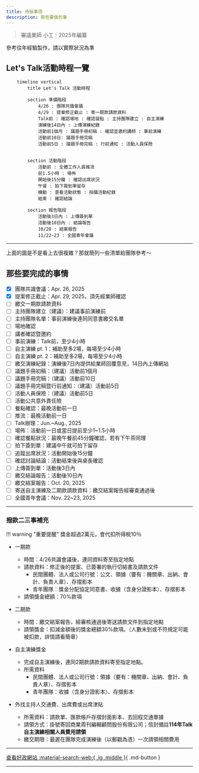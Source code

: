 ```yaml
---
title: 待辦事項
description: 那些要做的事
---
```


> 審議業師 小工｜2025年編纂

參考往年經驗製作，請以實際狀況為準

## Let's Talk活動時程一覽

```mermaid
	timeline vertical
    	title Let's Talk 活動時程

    	section 準備階段
        	4/26 : 團隊共識會議
        	4/29 : 提案修正截止 : 寄一期款請款資料
        	Talk前 : 確認場地 : 確認餐點 : 主持團隊建立 : 自主演練
        	演練後14日內 : 上傳演練紀錄
        	活動前1個月 : 議題手冊初稿 : 確認並邀約講師 : 事前演練 
        	活動前10日: 議題手冊完稿
        	活動前5日 : 議題手冊完稿 : 行前通知 : 活動人員保險
        	
        
    	section 活動階段
        	活動前 : 全體工作人員推流
        	前1.5小時 : 場佈
        	開始後15分鐘 : 確認出席狀況
        	午餐 : 拍下簽到單留存
        	機動 : 查看活動狀態 : 拍攝活動紀錄
        	結束 : 確認結論

    	section 報告階段
    	    活動後3日內 : 上傳簽到單
        	活動後10日內 : 結論報告
        	10/20 : 結案報告
        	11/22~23 : 全國青年會議
```

---

上面的圖是不是看上去很複雜？那就簡列一些清單給團隊參考～

## 那些要完成的事情

- [x] 團隊共識會議：Apr. 26, 2025
- [x] 提案修正截止：Apr. 29, 2025，須先經業師確認
- [ ] 繳交一期款請款資料
- [ ] 主持團隊建立（建議）：建議事前演練前
- [ ] 主持團隊名單：事前演練後連同同意書繳交名單
- [ ] 場地確認
- [ ] 講者確認暨邀約
- [ ] 事前演練：Talk前，至少4小時
- [ ] 自主演練 pt. 1：補助至多2場，每場至少4小時
- [ ] 自主演練 pt. 2：補助至多2場，每場至少4小時
- [ ] 繳交演練紀錄：演練後7日內提供給業師回覆意見，14日內上傳網站
- [ ] 議題手冊初稿：（建議）活動前1個月
- [ ] 議題手冊完稿：（建議）活動前10日
- [ ] 議題手冊完稿暨行前通知：（建議）活動前5日
- [ ] 活動人員保險：（建議）活動前5日
- [ ] 活動公共意外責任險
- [ ] 餐點確認：最晚活動前一日
- [ ] 推流：最晚活動前一日
- [ ] Talk辦理：Jun.~Aug., 2025
- [ ] 場佈：活動前一日或當日提前至少1~1.5小時
- [ ] 確認餐點狀況：最晚午餐前45分鐘確認，若有下午茶同理
- [ ] 拍下簽到單：建議中午就可拍下留存
- [ ] 追蹤出席狀況：活動開始後15分鐘
- [ ] 確認討論結論：活動結束後與桌長確認
- [ ] 上傳簽到單：活動後3日內
- [ ] 繳交結論報告：活動後10日內
- [ ] 繳交結案報告：Oct. 20, 2025
- [ ] 寄送自主演練及二期款請款資料：繳交結案報告經審查通過後
- [ ] 全國青年會議：Nov. 22~23, 2025

---

### 撥款二三事補充

!!! warning "重要提醒"
	獎金超過2萬元，會代扣所得稅10％

- 一期款
	- 時間：4/26共識會議後，連同資料寄至指定地點
	- 請款資料：修正後的提案、已簽署的執行切結書及請款文件
		- 民間團體、法人或公司行號：公文、領據（要有：機關章、出納、會計、負責人章）、存摺影本 
		- 青年團隊：獎金分配協定同意書、收據（含身分證影本）、存摺影本
	- 請領獎金總額：70%款項

- 二期款
    - 時間：繳交結案報告，經審核通過後寄送請款文件到指定地點
    - 請領獎金：扣減金額後的獎金總額30%款項。（人數未到或不符規定可能被扣款，詳情請看簡章）


- 自主演練獎金
	- 完成自主演練後，連同2期款請款資料寄至指定地點。 
	- 所需資料
		- 民間團體、法人或公司行號：領據（要有：機關章、出納、會計、負責人章）、存摺影本 
		- 青年團隊：收據（含身分證影本）、存摺影本

- 外找主持人交通費、出席費或出席津貼
	- 所需資料：請款單、匯款帳戶存摺封面影本、去回程交通單據
	- 請領方式：掛號寄回商業周刊編輯顧問股份有限公司；信封備註**114年Talk自主演練相關人員費用請領**
	- 繳交期限：最遲在團隊完成演練後（以郵戳為憑）一次請領相關費用

---

[查看好政網站 :material-search-web:{ .lg .middle }](https://youthhub.yda.gov.tw/){ .md-button }

---
[^1]: 關於專案內容以官方最新公告為準



